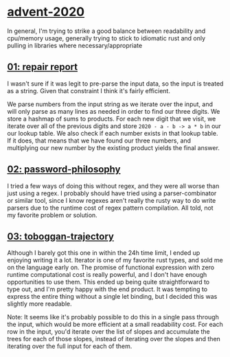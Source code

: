 # [advent-2020](https://adventofcode.com/2020)

In general, I'm trying to strike a good balance between readability and cpu/memory usage, generally trying to stick to idiomatic rust and only pulling in libraries where necessary/appropriate

## [01: repair report](https://github.com/jbr/advent-2020/blob/main/report-repair/src/main.rs)

I wasn't sure if it was legit to pre-parse the input data, so the input is treated as a string. Given that constraint I think it's fairly efficient.

We parse numbers from the input string as we iterate over the input, and will only parse as many lines as needed in order to find our three digits. We store a hashmap of sums to products. For each new digit that we visit, we iterate over all of the previous digits and store `2020 - a - b -> a * b` in our our lookup table. We also check if each number exists in that lookup table. If it does, that means that we have found our three numbers, and multiplying our new number by the existing product yields the final answer.

## [02: password-philosophy](https://github.com/jbr/advent-2020/blob/main/password-philosophy/src/main.rs)

I tried a few ways of doing this without regex, and they were all worse than just using a regex. I probably should have tried using a parser-combinator or similar tool, since I know regexes aren't really the rusty way to do write parsers due to the runtime cost of regex pattern compilation. All told, not my favorite problem or solution.

## [03: toboggan-trajectory](https://github.com/jbr/advent-2020/blob/main/toboggan-trajectory/src/main.rs)

Although I barely got this one in within the 24h time limit, I ended up enjoying writing it a lot. Iterator is one of my favorite rust types, and sold me on the language early on. The promise of functional expression with zero runtime computational cost is really powerful, and I don't have enough opportunities to use them.  This ended up being quite straightforward to type out, and I'm pretty happy with the end product. It was tempting to express the entire thing without a single let binding, but I decided this was slightly more readable.

Note: It seems like it's probably possible to do this in a single pass through the input, which would be more efficient at a small readability cost. For each row in the input, you'd iterate over the list of slopes and accumulate the trees for each of those slopes, instead of iterating over the slopes and then iterating over the full input for each of them.

<!-- ## [04: X](https://github.com/jbr/advent-2020/blob/main/X/src/main.rs) -->
